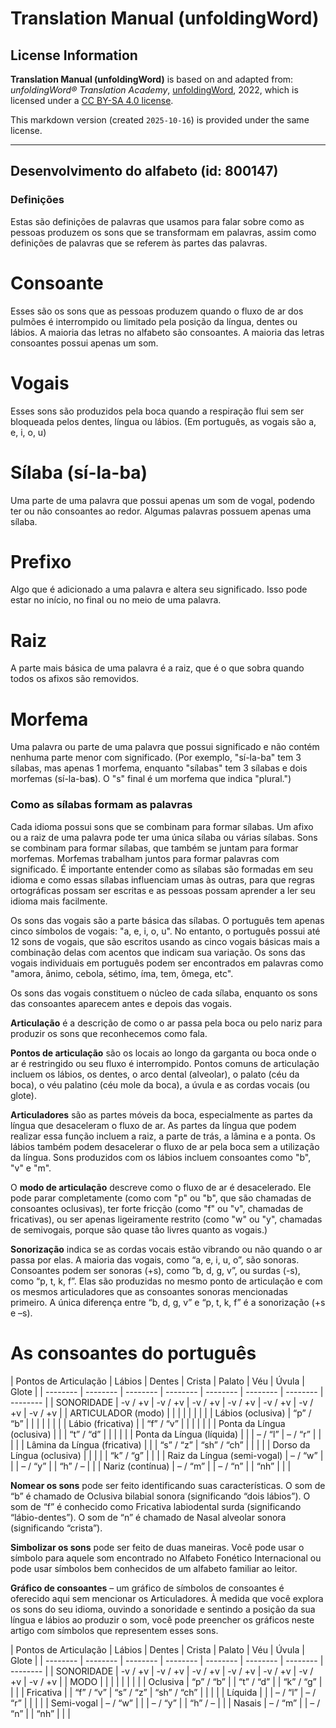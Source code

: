 # Translation Manual (unfoldingWord)

## License Information

**Translation Manual (unfoldingWord)** is based on and adapted from: _unfoldingWord® Translation Academy_, [unfoldingWord](https://unfoldingword.org/utw), 2022, which is licensed under a [CC BY-SA 4.0 license](https://creativecommons.org/licenses/by-sa/4.0/legalcode.en).

This markdown version (created `2025-10-16`) is provided under the same license.



--------------------------------

## Desenvolvimento do alfabeto (id: 800147)

### Definições

Estas são definições de palavras que usamos para falar sobre como as pessoas produzem os sons que se transformam em palavras, assim como definições de palavras que se referem às partes das palavras.

Consoante
=========

Esses são os sons que as pessoas produzem quando o fluxo de ar dos pulmões é interrompido ou limitado pela posição da língua, dentes ou lábios. A maioria das letras no alfabeto são consoantes. A maioria das letras consoantes possui apenas um som.

Vogais
======

Esses sons são produzidos pela boca quando a respiração flui sem ser bloqueada pelos dentes, língua ou lábios. (Em português, as vogais são a, e, i, o, u)

Sílaba (sí\-la\-ba)
===================

Uma parte de uma palavra que possui apenas um som de vogal, podendo ter ou não consoantes ao redor. Algumas palavras possuem apenas uma sílaba.

Prefixo
=======

Algo que é adicionado a uma palavra e altera seu significado. Isso pode estar no início, no final ou no meio de uma palavra.

Raiz
====

A parte mais básica de uma palavra é a raiz, que é o que sobra quando todos os afixos são removidos.

Morfema
=======

Uma palavra ou parte de uma palavra que possui significado e não contém nenhuma parte menor com significado. (Por exemplo, "sí\-la\-ba" tem 3 sílabas, mas apenas 1 morfema, enquanto "sílabas" tem 3 sílabas e dois morfemas (sí\-la\-ba**s**). O "s" final é um morfema que indica "plural.")

### Como as sílabas formam as palavras

Cada idioma possui sons que se combinam para formar sílabas. Um afixo ou a raiz de uma palavra pode ter uma única sílaba ou várias sílabas. Sons se combinam para formar sílabas, que também se juntam para formar morfemas. Morfemas trabalham juntos para formar palavras com significado. É importante entender como as sílabas são formadas em seu idioma e como essas sílabas influenciam umas às outras, para que regras ortográficas possam ser escritas e as pessoas possam aprender a ler seu idioma mais facilmente.

Os sons das vogais são a parte básica das sílabas. O português tem apenas cinco símbolos de vogais: "a, e, i, o, u". No entanto, o português possui até 12 sons de vogais, que são escritos usando as cinco vogais básicas mais a combinação delas com acentos que indicam sua variação. Os sons das vogais individuais em português podem ser encontrados em palavras como "amora, ânimo, cebola, sétimo, íma, tem, ômega, etc".

Os sons das vogais constituem o núcleo de cada sílaba, enquanto os sons das consoantes aparecem antes e depois das vogais.

**Articulação** é a descrição de como o ar passa pela boca ou pelo nariz para produzir os sons que reconhecemos como fala.

**Pontos de articulação** são os locais ao longo da garganta ou boca onde o ar é restringido ou seu fluxo é interrompido. Pontos comuns de articulação incluem os lábios, os dentes, o arco dental (alveolar), o palato (céu da boca), o véu palatino (céu mole da boca), a úvula e as cordas vocais (ou glote).

**Articuladores** são as partes móveis da boca, especialmente as partes da língua que desaceleram o fluxo de ar. As partes da língua que podem realizar essa função incluem a raiz, a parte de trás, a lâmina e a ponta. Os lábios também podem desacelerar o fluxo de ar pela boca sem a utilização da língua. Sons produzidos com os lábios incluem consoantes como "b", "v" e "m".

O **modo de articulação** descreve como o fluxo de ar é desacelerado. Ele pode parar completamente (como com "p" ou "b", que são chamadas de consoantes oclusivas), ter forte fricção (como "f" ou "v", chamadas de fricativas), ou ser apenas ligeiramente restrito (como "w" ou "y", chamadas de semivogais, porque são quase tão livres quanto as vogais.)

**Sonorização** indica se as cordas vocais estão vibrando ou não quando o ar passa por elas. A maioria das vogais, como “a, e, i, u, o”, são sonoras. Consoantes podem ser sonoras (\+s), como “b, d, g, v”, ou surdas (\-s), como “p, t, k, f”. Elas são produzidas no mesmo ponto de articulação e com os mesmos articuladores que as consoantes sonoras mencionadas primeiro. A única diferença entre “b, d, g, v” e “p, t, k, f” é a sonorização (\+s e –s).

As consoantes do português
==========================

\| Pontos de Articulação \| Lábios \| Dentes \| Crista \| Palato \| Véu \| Úvula \| Glote \| \| \-\-\-\-\-\-\-\- \| \-\-\-\-\-\-\-\- \| \-\-\-\-\-\-\-\- \| \-\-\-\-\-\-\-\- \| \-\-\-\-\-\-\-\- \| \-\-\-\-\-\-\-\- \| \-\-\-\-\-\-\-\- \| \-\-\-\-\-\-\-\- \| \| SONORIDADE \| \-v / \+v \| \-v / \+v \| \-v / \+v \| \-v / \+v \| \-v / \+v \| \-v / \+v \| \-v / \+v \| \| ARTICULADOR (modo) \| \| \| \| \| \| \| \| \| Lábios (oclusiva) \| “p” / “b” \| \| \| \| \| \| \| \| Lábio (fricativa) \| \| “f” / “v” \| \| \| \| \| \| \| Ponta da Língua (oclusiva) \| \| \| “t” / “d” \| \| \| \| \| \| Ponta da Língua (líquida) \| \| \| – / “l” \| – / “r” \| \| \| \| \| Lâmina da Língua (fricativa) \| \| \| “s” / “z” \| “sh” / “ch” \| \| \| \| \| Dorso da Língua (oclusiva) \| \| \| \| \| “k” / “g” \| \| \| \| Raiz da Língua (semi\-vogal) \| – / “w” \| \| \| – / “y” \| \| “h” / – \| \| \| Nariz (contínua) \| – / “m” \| \| – / “n” \| \| “nh” \| \| \|

**Nomear os sons** pode ser feito identificando suas características. O som de “b” é chamado de Oclusiva bilabial sonora (significando “dois lábios”). O som de “f” é conhecido como Fricativa labiodental surda (significando “lábio\-dentes”). O som de “n” é chamado de Nasal alveolar sonora (significando “crista”).

**Simbolizar os sons** pode ser feito de duas maneiras. Você pode usar o símbolo para aquele som encontrado no Alfabeto Fonético Internacional ou pode usar símbolos bem conhecidos de um alfabeto familiar ao leitor.

**Gráfico de consoantes** – um gráfico de símbolos de consoantes é oferecido aqui sem mencionar os Articuladores. À medida que você explora os sons do seu idioma, ouvindo a sonoridade e sentindo a posição da sua língua e lábios ao produzir o som, você pode preencher os gráficos neste artigo com símbolos que representem esses sons.

\| Pontos de Articulação \| Lábios \| Dentes \| Crista \| Palato \| Véu \| Úvula \| Glote \| \| \-\-\-\-\-\-\-\- \| \-\-\-\-\-\-\-\- \| \-\-\-\-\-\-\-\- \| \-\-\-\-\-\-\-\- \| \-\-\-\-\-\-\-\- \| \-\-\-\-\-\-\-\- \| \-\-\-\-\-\-\-\- \| \-\-\-\-\-\-\-\- \| \| SONORIDADE \| \-v / \+v \| \-v / \+v \| \-v / \+v \| \-v / \+v \| \-v / \+v \| \-v / \+v \| \-v / \+v \| \| MODO \| \| \| \| \| \| \| \| \| Oclusiva \| “p” / “b” \| \| “t” / “d” \| \| “k” / “g” \| \| \| \| Fricativa \| \| “f” / “v” \| “s” / “z” \| “sh” / “ch” \| \| \| \| \| Líquida \| \| \| – / “l” \| – / “r” \| \| \| \| \| Semi\-vogal \| – / “w” \| \| \| – / “y” \| \| “h” / – \| \| \| Nasais \| – / “m” \| \| – / “n” \| \| “nh” \| \| \|


